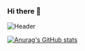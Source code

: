 ### Hi there 👋

![Header](./your-header-image-name.png)

[![Anurag's GitHub stats](https://github-readme-stats.vercel.app/api?username=Gmenaa)](https://github.com/anuraghazra/github-readme-stats)
